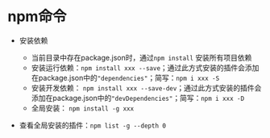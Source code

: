 # npm命令

- 安装依赖
  + 当前目录中存在package.json时，通过``npm install`` 安装所有项目依赖
  + 安装运行依赖：``npm install xxx --save``；通过此方式安装的插件会添加在package.json中的``"dependencies"``；简写：``npm i xxx -S``
  + 安装开发依赖： ``npm install xxx --save-dev``；通过此方式安装的插件会添加在package.json中的``"devDependencies"``；简写：``npm i xxx -D``
  + 全局安装： ``npm install -g xxx``

- 查看全局安装的插件：``npm list -g --depth 0``